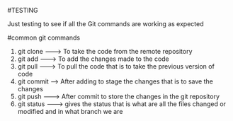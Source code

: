 #TESTING

Just testing to see if all the Git commands are working as expected

#common git commands
  1) git clone ---> To take the code from the remote repository 
  2) git add   ---> To add the changes made to the code
  3) git pull  ---> To pull the code that is to take the previous version of code
  4) git commit --> After adding to stage the changes that is to save the changes
  5) git push  ---> After commit to store the changes in the git repository
  6) git status ---> gives the status that is what are all the files changed or modified and in what branch we are
